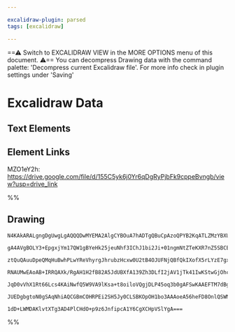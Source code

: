 ```yaml
---

excalidraw-plugin: parsed
tags: [excalidraw]

---
```

==⚠  Switch to EXCALIDRAW VIEW in the MORE OPTIONS menu of this document. ⚠== You can decompress Drawing data with the command palette: 'Decompress current Excalidraw file'. For more info check in plugin settings under 'Saving'



# Excalidraw Data

## Text Elements
## Element Links
MZO1eY2h: https://drive.google.com/file/d/155C5yk6j0Yr6qDgRyPjbFk9cppeBvngb/view?usp=drive_link

%%
## Drawing
```compressed-json
N4KAkARALgngDgUwgLgAQQQDwMYEMA2AlgCYBOuA7hADTgQBuCpAzoQPYB2KqATLZMzYBXUtiRoIACyhQ4zZAHoFAc0JRJQgEYA6bGwC2CgF7N6hbEcK4OCtptbErHALRY8RMpWdx8Q1TdIEfARcZgRmBShcZQUebQBGeISaOiCEfQQOKGZuAG1wMFAwYogSbggAWQAtAHl4hABNHkkU4shYRHL0zQRiYlxNYNaSzG5neIAGAGYp7QA2AHZFuZ4l

gA4AVgBOLY3+EpgxjYm17QW1gBYeHk25jeuNhf3IChJ1bi2Ji+01ngmNtZTeKXR7nZ5SBCEZTSbjxKYbJJTOZbS5TK5bJZzcHWZRDNATcHMKCkNgAawQAGE2Pg2KRygBiepMpDgzS4bCk5QkoQcYhUml0iTE6zMOC4QJZYaQABmhHw+AAyrA8ehBB4pRAiSTyQB1N4tNB8AoCYlkhBKmAqzXUsrg7nQjjhHJoeLgthi7BqQ4uiYE40QLnCOAASWI

ztQuQAuuDpeQMqHuBwhPLwYReVhyrgJhrubzHcxw0U2tB4OJUFNjQBfQkIXofX5rLYzE7gxgsdhcNAbKZG4tt1icABynDEHx2F3iu2OqeYABE0lA62hpQQwqzhLyAKLBDJZcNR8FCOD9RfEWELAHxO5zCaT7bgogcUnlaSyeRKMiERjaZRsNi4hBdAMBRZWCBRiAUeINg2CkNhgUk5gAKwmBpSDmABHWdlAAJRgAAFRDNAAMVJLZsDgRAACF6A4Z

RNAUMwEAoAB+IRRQAXk/RgAH1H2fB82A5JdUBXfA139Zh3DLfI2jAV1jTk41IwKStwGjOhcAopVcEXbgi2gSR0jLCAiGhKBhgYQgmMo9lOVzPlqVpBlpRc1yLOwEQJSgYNF30JVtUpRzBXQRkEGZdzPMybzfJsjlAx5ByBXKYUOFFcUooi0gvJ89IiLlRVlWMtVbQKCAPKyqKcr801dX1bhe0gcrst8/yzQtK1irPfYysirIquw4QHSdWFuqayrf

JqD0vVhX1Rt66Lcs4KAiNwfQ5W9VA9lKsa+t8oiloVQgjDLP45oq3b0gAFSwKAAEFTM7dBgmlcyzua9JtNIO6srYChDNwM80CTFNtvmqrN15W6fr+kJAfQcUSSoN7xvSKHEcu0tynsizJJJeUAA1YTmRJtFvE4eE+VZHl+brcepfAGm4NE4i2C41niBY/n+RYpieUqjD/fQ9P9egCCEMsJnmBZpniHgVORi79AGhL83DCBse6rkSEO476r9EoteI

JUEDgbgtoN0gSAqNhiAQCGBmCOHRPEi2SH5Jy0CLSBKOpOH1bo3AAAoeA56heFD8OnlQSWNgASg1bCEGUZNxSxgPg6mAleEzsOeBz6PtDjiB5dB86oFa8lJqgDtw2B/ButjVaEET9NLdo4Xi0yB3hOJcXwWwIhTbQXuEHBDgm+4Ee3SEKBHzLEeS5KOxEIQbBsgVce4Gt237cGYTndH0r2WrxhLr/fAO5KDoirSNeOw1DyiQMDHOiB5N6/9GkhKd

1dD+LWMDAKlvtXTg3AD4PlCHdO+p9z6JnfipcA1Y6CgXCHpVSlYgA===
```
%%
